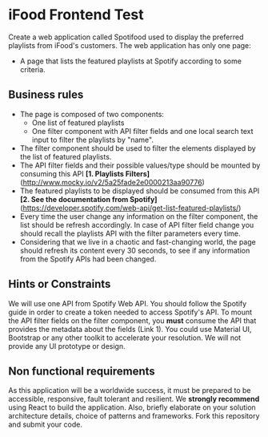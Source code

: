# iFood Frontend Test

Create a web application called Spotifood used to display the preferred playlists from iFood's customers. The web application has only one page:

-   A page that lists the featured playlists at Spotify according to some criteria.

## Business rules

-   The page is composed of two components:
    -   One list of featured playlists
    -   One filter component with API filter fields and one local search text input to filter the playlists by "name".
-   The filter component should be used to filter the elements displayed by the list of featured playlists.
-   The API filter fields and their possible values/type should be mounted by consuming this API **[1. Playlists Filters]** (http://www.mocky.io/v2/5a25fade2e0000213aa90776)
-   The featured playlists to be displayed should be consumed from this API **[2. See the documentation from Spotify]** (https://developer.spotify.com/web-api/get-list-featured-playlists/)
-   Every time the user change any information on the filter component, the list should be refresh accordingly. In case of API filter field change you should recall the playlists API with the filter parameters every time.
-   Considering that we live in a chaotic and fast-changing world, the page should refresh its content every 30 seconds, to see if any information from the Spotify APIs had been changed.

## Hints or Constraints

We will use one API from Spotify Web API. You should follow the Spotify guide in order to create a token needed to access Spotify's API.
To mount the API filter fields on the filter component, you **must** consume the API that provides the metadata about the fields (Link 1).
You could use Material UI, Bootstrap or any other toolkit to accelerate your resolution. We will not provide any UI prototype or design.

## Non functional requirements

As this application will be a worldwide success, it must be prepared to be accessible, responsive, fault tolerant and resilient.
We **strongly recommend** using React to build the application.
Also, briefly elaborate on your solution architecture details, choice of patterns and frameworks.
Fork this repository and submit your code.
